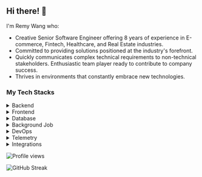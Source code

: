 ## Hi there! 👋

I'm Remy Wang who:
- Creative Senior Software Engineer offering 8 years of experience in E-commerce, Fintech, Healthcare, and Real Estate industries.
- Committed to providing solutions positioned at the industry's forefront.
- Quickly communicates complex technical requirements to non-technical stakeholders. Enthusiastic team player ready to contribute to company success.
- Thrives in environments that constantly embrace new technologies.

### My Tech Stacks

<details>
  <summary>Backend</summary>
  <ul>
    <li>
      <a href="https://github.com/ruby">
        <img src="https://avatars.githubusercontent.com/u/210414?s=20&v=4" /> Ruby
      </a>
    </li>
    <li>
      <a href="https://github.com/rails">
        <img src="https://avatars.githubusercontent.com/u/4223?s=20&v=4" /> Rails
      </a>
    </li>
    <li>
      <a href="https://github.com/python">
        <img src="https://avatars.githubusercontent.com/u/1525981?s=20&v=4" /> Python
      </a>
    </li>
    <li>
      <a href="https://github.com/nodejs">
        <img src="https://avatars.githubusercontent.com/u/9950313?s=20&v=4" /> Node.js
      </a>
    </li>
  </ul>
</details>

<details>
  <summary>Frontend</summary>
  <ul>
    <li>
      <a href="https://github.com/hotwired/">
        <img src="https://avatars.githubusercontent.com/u/75388917?s=20&v=4" /> Hotwire/Stimulus
      </a>
    </li>
    <li>
      <a href="https://github.com/emberjs/">
        <img src="https://avatars.githubusercontent.com/u/1253363?s=20&v=4" /> Ember.js
      </a>
    </li>
    <li>
      <a href="https://github.com/facebook/react">
        <img src="https://avatars.githubusercontent.com/u/6412038?s=20&v=4" /> ReactJS
      </a>
    </li>
    <li>
      <a href="https://github.com/vuejs">
        <img src="https://avatars.githubusercontent.com/u/6128107?s=20&v=4" /> VueJS
      </a>
    </li>
  </ul>
</details>

<details>
  <summary>Database</summary>
  <ul>
    <li>
      <a href="https://github.com/postgres">
        <img src="https://avatars.githubusercontent.com/u/177543?s=20&v=4" /> PostgreSQL
      </a>
    </li>
    <li>
      <a href="https://github.com/mysql">
        <img src="https://avatars.githubusercontent.com/u/2452804?s=20&v=4" /> MySQL
      </a>
    </li>
    <li>
      <a href="https://github.com/mongodb">
        <img src="https://avatars.githubusercontent.com/u/45120?s=20&v=4" /> MongoDB
      </a>
    </li>
    <li>
      <a href="https://github.com/redis">
        <img src="https://avatars.githubusercontent.com/u/1529926?s=20&v=4" /> Redis
      </a>
    </li>
  </ul>
</details>

<details>
  <summary>Background Job</summary>
  <ul>
    <li>
      <a href="https://github.com/sidekiq">
        <img src="https://avatars.githubusercontent.com/u/124714131?s=20&v=4" /> Sidekiq
      </a>
    </li>
    <li>
      <a href="https://github.com/bensheldon/good_job">
        GoodJob
      </a>
    </li>
    <li>
      <a href="https://github.com/karafka/">
        <img src="https://avatars.githubusercontent.com/u/13313336?s=20&v=4" /> Karafka
      </a>
    </li>
  </ul>
</details>

<details>
  <summary>DevOps</summary>
  <ul>
    <li>
      <a href="https://github.com/heroku">
        <img src="https://avatars.githubusercontent.com/u/23211?s=20&v=4" /> Heroku
      </a>
    </li>
    <li>
      <a href="https://github.com/aws">
        <img src="https://avatars.githubusercontent.com/u/2232217?s=20&v=4" /> AWS
      </a>
    </li>
    <li>
      <a href="https://github.com/terraform">
        <img src="/images/Terraform.svg"> Terraform
      </a>
    </li>
    <li>
      <a href="https://github.com/docker">
        <img src="https://avatars.githubusercontent.com/u/5429470?s=20&v=4" /> Docker
      </a>
    </li>
    <li>
      <a href="https://github.com/kubernetes">
        <img src="https://avatars.githubusercontent.com/u/13629408?s=20&v=4" /> Kubernetes
      </a>
    </li>
  </ul>
</details>

<details>
  <summary>Telemetry</summary>
  <ul>
    <li>
      <a href="https://github.com/sentry">
        <img src="https://avatars.githubusercontent.com/u/1396951?s=20&v=4" /> Sentry
      </a>
    </li>
    <li>
      <a href="https://github.com/appsignal">
        <img src="https://avatars.githubusercontent.com/u/3984134?s=20&v=4" /> AppSignal
      </a>
    </li>
    <li>
      <a href="https://github.com/rollbar">
        <img src="https://avatars.githubusercontent.com/u/3219584?s=20&v=4" /> Rollbar
      </a>
    </li>
    <li>
      <a href="https://github.com/honeybadger-io">
        <img src="https://avatars.githubusercontent.com/u/1898541?s=20&v=4" /> Honeybadger
      </a>
    </li>
    <li>
      <a href="https://github.com/newrelic">
        <img src="https://avatars.githubusercontent.com/u/31739?s=20&v=4" /> NewRelic
      </a>
    </li>
    <li>
      <a href="https://github.com/datadog">
        <img src="https://avatars.githubusercontent.com/u/365230?s=20&v=4" /> DataDog
      </a>
    </li>
    <li>
      <a href="https://github.com/logdna">
        <img src="https://avatars.githubusercontent.com/u/17461937?s=20&v=4" /> LogDNA
      </a>
    </li>
    <li>
      <a href="https://github.com/fullstorydev">
        <img src="https://avatars.githubusercontent.com/u/33756472?s=20&v=4" /> FullStory
      </a>
    </li>
    <li>
      <a href="https://github.com/microsoft/clarity">
        <img src="https://avatars.githubusercontent.com/u/6154722?s=20&v=4" /> Microsoft Clarity
      </a>
    </li>
  </ul>
</details>

<details>
  <summary>Integrations</summary>
  <ul>
    <li>
      <a href="https://github.com/stripe">
        <img src="https://avatars.githubusercontent.com/u/856813?s=20&v=4" /> Stripe
      </a>
    </li>
    <li>
      <a href="https://github.com/chargebee">
        <img src="https://avatars.githubusercontent.com/u/539100?s=20&v=4" /> ChargeBee
      </a>
    </li>
    <li>
      <a href="https://github.com/facebook">
        <img src="https://avatars.githubusercontent.com/u/69631?s=20&v=4" /> Facebook
      </a>
    </li>
    <li>
      <a href="https://github.com/twitter">
        <img src="https://avatars.githubusercontent.com/u/50278?s=20&v=4" /> Twitter
      </a>
    </li>
    <li>
      <a href="https://github.com/googleanalytics">
        <img src="https://avatars.githubusercontent.com/u/4327788?s=20&v=4" /> Google Analytics
      </a>
    </li>
    <li>
      <a href="https://github.com/HubSpot">
        <img src="https://avatars.githubusercontent.com/u/326419?s=20&v=4" /> HubSpot
      </a>
    </li>
  </ul>
</details>

![Profile views](https://gpvc.arturio.dev/remy727)

![GitHub Streak](https://github-readme-streak-stats.herokuapp.com/?user=remy727&theme=dark)